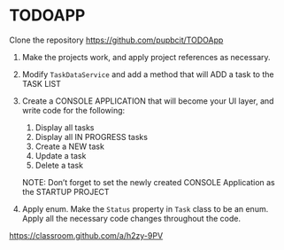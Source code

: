 # TODOAPP

Clone the repository https://github.com/pupbcit/TODOApp 

1. Make the projects work, and apply project references as necessary.
2. Modify `TaskDataService` and add a method that will ADD a task to the TASK LIST
3. Create a CONSOLE APPLICATION that will become your UI layer, and write code for the following:
    1. Display all tasks
    2. Display all IN PROGRESS tasks
    3. Create a NEW task
    4. Update a task
    5. Delete a task 
    
    NOTE: Don’t forget to set the newly created CONSOLE Application as the STARTUP PROJECT
    
4. Apply enum. Make the `Status` property in `Task` class to be an enum. Apply all the necessary code changes throughout the code. 

https://classroom.github.com/a/h2zy-9PV
